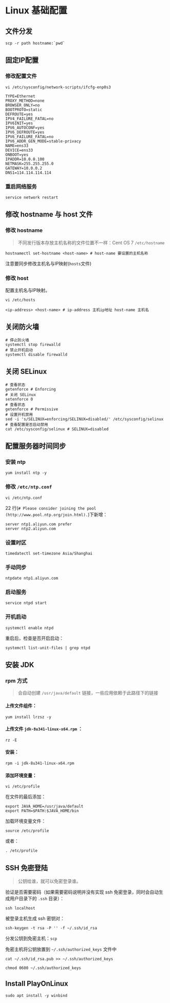 # Linux 基础配置

## 文件分发

```shell
scp -r path hostname:`pwd`
```

## 固定IP配置

### 修改配置文件 

```shell
vi /etc/sysconfig/network-scripts/ifcfg-enp0s3
```

```shell
TYPE=Ethernet
PROXY_METHOD=none
BROWSER_ONLY=no
BOOTPROTO=static
DEFROUTE=yes
IPV4_FAILURE_FATAL=no
IPV6INIT=yes
IPV6_AUTOCONF=yes
IPV6_DEFROUTE=yes
IPV6_FAILURE_FATAL=no
IPV6_ADDR_GEN_MODE=stable-privacy
NAME=ens33
DEVICE=ens33
ONBOOT=yes
IPADDR=10.0.0.100
NETMASK=255.255.255.0
GATEWAY=10.0.0.2
DNS1=114.114.114.114
```

### 重启网络服务

```shell
service network restart
```

## 修改 hostname 与 host 文件

### 修改 hostname

> 不同发行版本存放主机名称的文件位置不一样：Cent OS 7 `/etc/hostname`

```shell
hostnamectl set-hostname <host-name> # host-name 要设置的主机名称
```
注意要同步修改主机名与IP映射(`hosts`文件) 

### 修改 host

配置主机名与IP映射。

```shell
vi /etc/hosts
```

```shell
<ip-address> <host-name> # ip-address 主机ip地址 host-name 主机名
```

## 关闭防火墙

```shell
# 停止防火墙
systemctl stop firewalld
# 禁止开机启动
systemctl disable firewalld
```

## 关闭 SELinux

```shell
# 查看状态
getenforce # Enforcing
# 关闭 SELinux 
setenforce 0
# 查看状态
getenforce # Permissive
# 设置开机禁用
sed -i 's/SELINUX=enforcing/SELINUX=disabled/' /etc/sysconfig/selinux 
# 查看配置是否启动禁用
cat /etc/sysconfig/selinux # SELINUX=disabled
```


## 配置服务器时间同步

### 安装 ntp
```shell
yum install ntp -y
```

### 修改 `/etc/ntp.conf`

```shell
vi /etc/ntp.conf
```

22 行(`# Please consider joining the pool (http://www.pool.ntp.org/join.html).`)下新增：
```shell
server ntp1.aliyun.com prefer
server ntp2.aliyun.com
```

### 设置时区

```shell
timedatectl set-timezone Asia/Shanghai
```

### 手动同步

```shell
ntpdate ntp1.aliyun.com
```

### 启动服务

```shell
service ntpd start
```

### 开机启动

```shell
systemctl enable ntpd
```

重启后，检查是否开启启动：

```shell
systemctl list-unit-files | grep ntpd
```

## 安装 JDK

### rpm 方式

> 会自动创建 `/usr/java/default` 链接，一些应用依赖于此路径下的链接

#### 上传文件组件：
```shell
yum install lrzsz -y
```

#### 上传文件 `jdk-8u341-linux-x64.rpm` ：
```shell
rz -E
```

#### 安装：
```shell
rpm -i jdk-8u341-linux-x64.rpm
```

#### 添加环境变量：
```shell
vi /etc/profile
```

在文件的最后添加：
```shell
export JAVA_HOME=/usr/java/default
export PATH=$PATH:$JAVA_HOME/bin
```

加载环境变量文件：
```shell
source /etc/profile 
```
或者：
```shell
. /etc/profile
```

## SSH 免密登陆

> 公钥给谁，就可以免密登录谁。

验证是否需要密码（如果需要密码说明并没有实现 ssh 免密登录，同时会自动生成用户目录下的 `.ssh` 目录）：
```shell
ssh localhost
```

被登录主机生成 ssh 密钥对：
```shell
ssh-keygen -t rsa -P '' -f ~/.ssh/id_rsa
```

分发公钥到免密主机：`scp`

免密主机将公钥放置到 `~/.ssh/authorized_keys` 文件中
```ssh
cat ~/.ssh/id_rsa.pub >> ~/.ssh/authorized_keys
```

```shell
chmod 0600 ~/.ssh/authorized_keys
```

## Install PlayOnLinux

```shell
sudo apt install -y winbind
```

